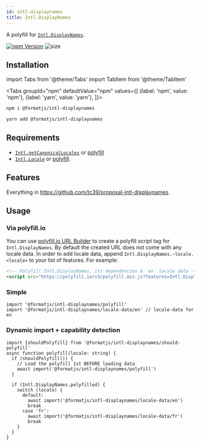 ```yaml
---
id: intl-displaynames
title: Intl.DisplayNames
---
```


A polyfill for [`Intl.DisplayNames`](https://tc39.es/proposal-intl-displaynames).

[![npm Version](https://img.shields.io/npm/v/@formatjs/intl-displaynames.svg?style=flat-square)](https://www.npmjs.org/package/@formatjs/intl-displaynames)
![size](https://badgen.net/bundlephobia/minzip/@formatjs/intl-displaynames)

## Installation

import Tabs from '@theme/Tabs'
import TabItem from '@theme/TabItem'

<Tabs
groupId="npm"
defaultValue="npm"
values={[
{label: 'npm', value: 'npm'},
{label: 'yarn', value: 'yarn'},
]}>
<TabItem value="npm">

```sh
npm i @formatjs/intl-displaynames
```

</TabItem>
<TabItem value="yarn">

```sh
yarn add @formatjs/intl-displaynames
```

</TabItem>
</Tabs>

## Requirements

- [`Intl.getCanonicalLocales`](https://developer.mozilla.org/en-US/docs/Web/JavaScript/Reference/Global_Objects/Intl/getCanonicalLocales) or [polyfill](intl-getcanonicallocales.md)
- [`Intl.Locale`](https://developer.mozilla.org/en-US/docs/Web/JavaScript/Reference/Global_Objects/Intl/Locale) or [polyfill](intl-locale.md).

## Features

Everything in <https://github.com/tc39/proposal-intl-displaynames>.

## Usage

### Via polyfill.io

You can use [polyfill.io URL Builder](https://polyfill.io/v3/url-builder/) to create a polyfill script tag for `Intl.DisplayNames`. By default the created URL does not come with any locale data. In order to add locale data, append `Intl.DisplayNames.~locale.<locale>` to your list of features. For example:

```html
<!-- Polyfill Intl.DisplayNames, its dependencies & `en` locale data -->
<script src="https://polyfill.io/v3/polyfill.min.js?features=Intl.DisplayNames,Intl.DisplayNames.~locale.en"></script>
```

### Simple

```tsx
import '@formatjs/intl-displaynames/polyfill'
import '@formatjs/intl-displaynames/locale-data/en' // locale-data for en
```

### Dynamic import + capability detection

```tsx
import {shouldPolyfill} from '@formatjs/intl-displaynames/should-polyfill'
async function polyfill(locale: string) {
  if (shouldPolyfill()) {
    // Load the polyfill 1st BEFORE loading data
    await import('@formatjs/intl-displaynames/polyfill')
  }

  if (Intl.DisplayNames.polyfilled) {
    switch (locale) {
      default:
        await import('@formatjs/intl-displaynames/locale-data/en')
        break
      case 'fr':
        await import('@formatjs/intl-displaynames/locale-data/fr')
        break
    }
  }
}
```

